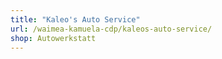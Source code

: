 ```yaml
---
title: "Kaleo's Auto Service"
url: /waimea-kamuela-cdp/kaleos-auto-service/
shop: Autowerkstatt
---
```

